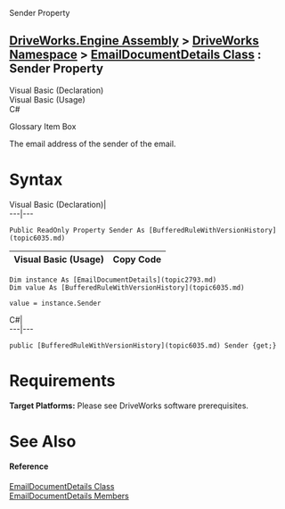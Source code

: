 Sender Property   
  
[DriveWorks.Engine Assembly](topic2156.md) > [DriveWorks Namespace](topic2159.md) > [EmailDocumentDetails Class](topic2793.md) : Sender Property  
---  
  
Visual Basic (Declaration)    
Visual Basic (Usage)    
C# 

Glossary Item Box

The email address of the sender of the email. 

# Syntax

Visual Basic (Declaration)|   
---|---  
      
    
    Public ReadOnly Property Sender As [BufferedRuleWithVersionHistory](topic6035.md)  
  
Visual Basic (Usage)| Copy Code  
---|---  
      
    
    Dim instance As [EmailDocumentDetails](topic2793.md)
    Dim value As [BufferedRuleWithVersionHistory](topic6035.md)
     
    value = instance.Sender  
  
C#|   
---|---  
      
    
    public [BufferedRuleWithVersionHistory](topic6035.md) Sender {get;}  
  
# Requirements

**Target Platforms:** Please see DriveWorks software prerequisites.

# See Also

#### Reference

[EmailDocumentDetails Class](topic2793.md)   
[EmailDocumentDetails Members](topic2794.md)


